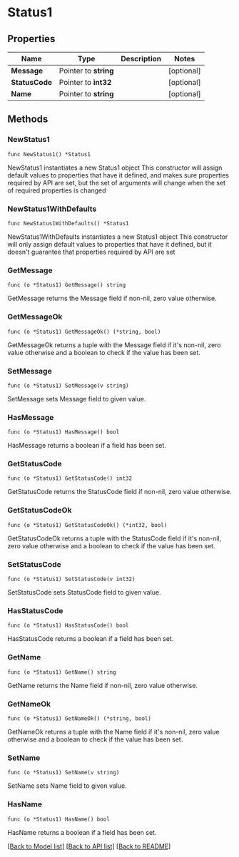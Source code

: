 # Status1

## Properties

Name | Type | Description | Notes
------------ | ------------- | ------------- | -------------
**Message** | Pointer to **string** |  | [optional] 
**StatusCode** | Pointer to **int32** |  | [optional] 
**Name** | Pointer to **string** |  | [optional] 

## Methods

### NewStatus1

`func NewStatus1() *Status1`

NewStatus1 instantiates a new Status1 object
This constructor will assign default values to properties that have it defined,
and makes sure properties required by API are set, but the set of arguments
will change when the set of required properties is changed

### NewStatus1WithDefaults

`func NewStatus1WithDefaults() *Status1`

NewStatus1WithDefaults instantiates a new Status1 object
This constructor will only assign default values to properties that have it defined,
but it doesn't guarantee that properties required by API are set

### GetMessage

`func (o *Status1) GetMessage() string`

GetMessage returns the Message field if non-nil, zero value otherwise.

### GetMessageOk

`func (o *Status1) GetMessageOk() (*string, bool)`

GetMessageOk returns a tuple with the Message field if it's non-nil, zero value otherwise
and a boolean to check if the value has been set.

### SetMessage

`func (o *Status1) SetMessage(v string)`

SetMessage sets Message field to given value.

### HasMessage

`func (o *Status1) HasMessage() bool`

HasMessage returns a boolean if a field has been set.

### GetStatusCode

`func (o *Status1) GetStatusCode() int32`

GetStatusCode returns the StatusCode field if non-nil, zero value otherwise.

### GetStatusCodeOk

`func (o *Status1) GetStatusCodeOk() (*int32, bool)`

GetStatusCodeOk returns a tuple with the StatusCode field if it's non-nil, zero value otherwise
and a boolean to check if the value has been set.

### SetStatusCode

`func (o *Status1) SetStatusCode(v int32)`

SetStatusCode sets StatusCode field to given value.

### HasStatusCode

`func (o *Status1) HasStatusCode() bool`

HasStatusCode returns a boolean if a field has been set.

### GetName

`func (o *Status1) GetName() string`

GetName returns the Name field if non-nil, zero value otherwise.

### GetNameOk

`func (o *Status1) GetNameOk() (*string, bool)`

GetNameOk returns a tuple with the Name field if it's non-nil, zero value otherwise
and a boolean to check if the value has been set.

### SetName

`func (o *Status1) SetName(v string)`

SetName sets Name field to given value.

### HasName

`func (o *Status1) HasName() bool`

HasName returns a boolean if a field has been set.


[[Back to Model list]](../README.md#documentation-for-models) [[Back to API list]](../README.md#documentation-for-api-endpoints) [[Back to README]](../README.md)


